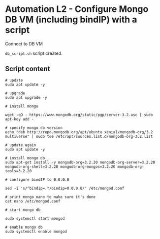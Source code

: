 # Automation L2 - Configure Mongo DB VM (including bindIP) with a script

Connect to DB VM

`db_script.sh` script created.

## Script content

```
# update
sudo apt update -y

# upgrade
sudo apt upgrade -y

# install mongo

wget -qO - https://www.mongodb.org/static/pgp/server-3.2.asc | sudo apt-key add -

# specify mongo db version
echo "deb http://repo.mongodb.org/apt/ubuntu xenial/mongodb-org/3.2 multiverse" | sudo tee /etc/apt/sources.list.d/mongodb-org-3.2.list

# update again
sudo apt update -y

# install mongo db
sudo apt-get install -y mongodb-org=3.2.20 mongodb-org-server=3.2.20 mongodb-org-shell=3.2.20 mongodb-org-mongos=3.2.20 mongodb-org-tools=3.2.20

# configure bindIP to 0.0.0.0

sed -i 's/^bindip=.*/bindip=0.0.0.0/' /etc/mongod.conf

# print mongo nano to make sure it's done
cat nano /etc/mongod.conf

# start mongo db

sudo systemctl start mongod

# enable mongo db
sudo systemctl enable mongod
```
